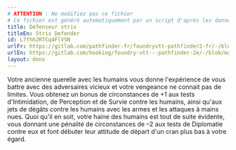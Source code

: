 ```yaml
---
# ATTENTION : Ne modifiez pas ce fichier
# Ce fichier est généré automatiquement par un script d'après les données du module Foundry VTT officiel et de sa traduction
title: Défenseur strix
titleEn: Strix Defender
id: L7fhh2RTCq4FlVSN
urlFr: https://gitlab.com/pathfinder-fr/foundryvtt-pathfinder2-fr/-/blob/master/data/feats/L7fhh2RTCq4FlVSN.htm
urlEn: https://gitlab.com/hooking/foundry-vtt---pathfinder-2e/-/blob/master/packs/data/feats.db/strix-defender.json
layout: dons
---
```

Votre ancienne querelle avec les humains vous donne l'expérience de vous battre avec des adversaires vicieux et votre vengeance ne connait pas de limites. Vous obtenez un bonus de circonstances de +1 aux tests d'Intimidation, de Perception et de Survie contre les humains, ainsi qu'aux jets de dégâts contre les humains avec les armes et les attaques à mains nues. Quoi qu'il en soit, votre haine des humains est tout de suite évidente, vous donnant une pénalité de circonstances de –2 aux tests de Diplomatie contre eux et font débuter leur attitude de départ d'un cran plus bas à votre égard.

